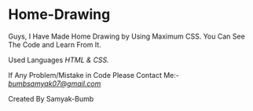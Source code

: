 # Home-Drawing

 Guys, I Have Made Home Drawing by Using Maximum CSS. You Can See The Code and Learn From It.

Used Languages *HTML & CSS.* 

If Any Problem/Mistake in Code Please Contact Me:- *bumbsamyak07@gmail.com*

Created By Samyak-Bumb
